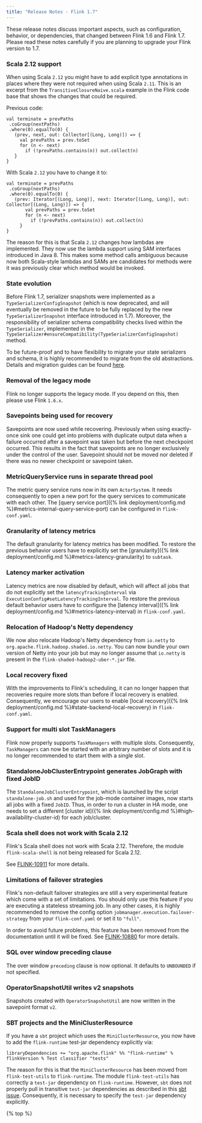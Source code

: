 ```yaml
---
title: "Release Notes - Flink 1.7"
---
```

<!--
Licensed to the Apache Software Foundation (ASF) under one
or more contributor license agreements.  See the NOTICE file
distributed with this work for additional information
regarding copyright ownership.  The ASF licenses this file
to you under the Apache License, Version 2.0 (the
"License"); you may not use this file except in compliance
with the License.  You may obtain a copy of the License at

  http://www.apache.org/licenses/LICENSE-2.0

Unless required by applicable law or agreed to in writing,
software distributed under the License is distributed on an
"AS IS" BASIS, WITHOUT WARRANTIES OR CONDITIONS OF ANY
KIND, either express or implied.  See the License for the
specific language governing permissions and limitations
under the License.
-->

These release notes discuss important aspects, such as configuration, behavior, or dependencies, that changed between Flink 1.6 and Flink 1.7. Please read these notes carefully if you are planning to upgrade your Flink version to 1.7.

### Scala 2.12 support

When using Scala `2.12` you might have to add explicit type annotations in places where they were not required when using Scala `2.11`.
This is an excerpt from the `TransitiveClosureNaive.scala` example in the Flink code base that shows the changes that could be required.

Previous code:
```
val terminate = prevPaths
 .coGroup(nextPaths)
 .where(0).equalTo(0) {
   (prev, next, out: Collector[(Long, Long)]) => {
     val prevPaths = prev.toSet
     for (n <- next)
       if (!prevPaths.contains(n)) out.collect(n)
   }
}
```

With Scala `2.12` you have to change it to:
```
val terminate = prevPaths
 .coGroup(nextPaths)
 .where(0).equalTo(0) {
   (prev: Iterator[(Long, Long)], next: Iterator[(Long, Long)], out: Collector[(Long, Long)]) => {
       val prevPaths = prev.toSet
       for (n <- next)
         if (!prevPaths.contains(n)) out.collect(n)
     }
}
```

The reason for this is that Scala `2.12` changes how lambdas are implemented.
They now use the lambda support using SAM interfaces introduced in Java 8.
This makes some method calls ambiguous because now both Scala-style lambdas and SAMs are candidates for methods were it was previously clear which method would be invoked.

### State evolution

Before Flink 1.7, serializer snapshots were implemented as a `TypeSerializerConfigSnapshot` (which is now deprecated, and will eventually be removed in the future to be fully replaced by the new `TypeSerializerSnapshot` interface introduced in 1.7).
Moreover, the responsibility of serializer schema compatibility checks lived within the `TypeSerializer`, implemented in the `TypeSerializer#ensureCompatibility(TypeSerializerConfigSnapshot)` method. 

To be future-proof and to have flexibility to migrate your state serializers and schema, it is highly recommended to migrate from the old abstractions. 
Details and migration guides can be found [here](https://ci.apache.org/projects/flink/flink-docs-master/dev/stream/state/custom_serialization.html).

### Removal of the legacy mode

Flink no longer supports the legacy mode.
If you depend on this, then please use Flink `1.6.x`.

### Savepoints being used for recovery

Savepoints are now used while recovering.
Previously when using exactly-once sink one could get into problems with duplicate output data when a failure occurred after a savepoint was taken but before the next checkpoint occurred.
This results in the fact that savepoints are no longer exclusively under the control of the user.
Savepoint should not be moved nor deleted if there was no newer checkpoint or savepoint taken.

### MetricQueryService runs in separate thread pool

The metric query service runs now in its own `ActorSystem`.
It needs consequently to open a new port for the query services to communicate with each other.
The [query service port]({% link deployment/config.md %}#metrics-internal-query-service-port) can be configured in `flink-conf.yaml`.

### Granularity of latency metrics

The default granularity for latency metrics has been modified.
To restore the previous behavior users have to explicitly set the [granularity]({% link deployment/config.md %}#metrics-latency-granularity) to `subtask`.

### Latency marker activation

Latency metrics are now disabled by default, which will affect all jobs that do not explicitly set the `latencyTrackingInterval` via `ExecutionConfig#setLatencyTrackingInterval`.
To restore the previous default behavior users have to configure the [latency interval]({% link deployment/config.md %}#metrics-latency-interval) in `flink-conf.yaml`.

### Relocation of Hadoop's Netty dependency

We now also relocate Hadoop's Netty dependency from `io.netty` to `org.apache.flink.hadoop.shaded.io.netty`.
You can now bundle your own version of Netty into your job but may no longer assume that `io.netty` is present in the `flink-shaded-hadoop2-uber-*.jar` file.

### Local recovery fixed

With the improvements to Flink's scheduling, it can no longer happen that recoveries require more slots than before if local recovery is enabled.
Consequently, we encourage our users to enable [local recovery]({% link deployment/config.md %}#state-backend-local-recovery) in `flink-conf.yaml`.

### Support for multi slot TaskManagers

Flink now properly supports `TaskManagers` with multiple slots.
Consequently, `TaskManagers` can now be started with an arbitrary number of slots and it is no longer recommended to start them with a single slot.

### StandaloneJobClusterEntrypoint generates JobGraph with fixed JobID

The `StandaloneJobClusterEntrypoint`, which is launched by the script `standalone-job.sh` and used for the job-mode container images, now starts all jobs with a fixed `JobID`.
Thus, in order to run a cluster in HA mode, one needs to set a different [cluster id]({% link deployment/config.md %}#high-availability-cluster-id) for each job/cluster. 

<!-- Should be removed once FLINK-10911 is fixed -->
### Scala shell does not work with Scala 2.12

Flink's Scala shell does not work with Scala 2.12.
Therefore, the module `flink-scala-shell` is not being released for Scala 2.12.

See [FLINK-10911](https://issues.apache.org/jira/browse/FLINK-10911) for more details.  

<!-- Remove once FLINK-10712 has been fixed -->
### Limitations of failover strategies
Flink's non-default failover strategies are still a very experimental feature which come with a set of limitations.
You should only use this feature if you are executing a stateless streaming job.
In any other cases, it is highly recommended to remove the config option `jobmanager.execution.failover-strategy` from your `flink-conf.yaml` or set it to `"full"`.

In order to avoid future problems, this feature has been removed from the documentation until it will be fixed.
See [FLINK-10880](https://issues.apache.org/jira/browse/FLINK-10880) for more details.

### SQL over window preceding clause

The over window `preceding` clause is now optional.
It defaults to `UNBOUNDED` if not specified.

### OperatorSnapshotUtil writes v2 snapshots

Snapshots created with `OperatorSnapshotUtil` are now written in the savepoint format `v2`.

### SBT projects and the MiniClusterResource

If you have a `sbt` project which uses the `MiniClusterResource`, you now have to add the `flink-runtime` test-jar dependency explicitly via:

`libraryDependencies += "org.apache.flink" %% "flink-runtime" % flinkVersion % Test classifier "tests"`

The reason for this is that the `MiniClusterResource` has been moved from `flink-test-utils` to `flink-runtime`.
The module `flink-test-utils` has correctly a `test-jar` dependency on `flink-runtime`.
However, `sbt` does not properly pull in transitive `test-jar` dependencies as described in this [sbt issue](https://github.com/sbt/sbt/issues/2964).
Consequently, it is necessary to specify the `test-jar` dependency explicitly.

{% top %}
